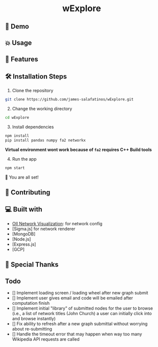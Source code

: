 <h1 align="center">
  wExplore
</h1>

## 🚀 Demo

## 💥 Usage

## 🧐 Features

## 🛠️ Installation Steps

1. Clone the repository

```bash
git clone https://github.com/james-salafatinos/wExplore.git
```

2. Change the working directory

```bash
cd wExplore
```

3. Install dependencies

```bash
npm install
pip install pandas numpy fa2 networkx
```

**Virtual environment wont work because of `fa2` requires C++ Build tools**

4. Run the app

```bash
npm start
```

🌟 You are all set!

## 🍰 Contributing

## 💻 Built with

- [OII Network Visualization](https://github.com/oxfordinternetinstitute/InteractiveVis/): for network config
- [Sigma.js] for network renderer
- [MongoDB]
- [Node.js]
- [Express.js]
- [GCP]

## 🙇 Special Thanks

## Todo
- [] Implement loading screen / loading wheel after new graph submit
- [] Implement user gives email and code will be emailed after computation finish
- [] Implement initial "library" of submitted nodes for the user to browse (i.e., a list of network titles (John Church) a user can initially click into and browse instantly)
- [] Fix ability to refresh after a new graph submittal without worrying about re-submitting
- [] Handle the timeout error that may happen when way too many Wikipedia API requests are called
